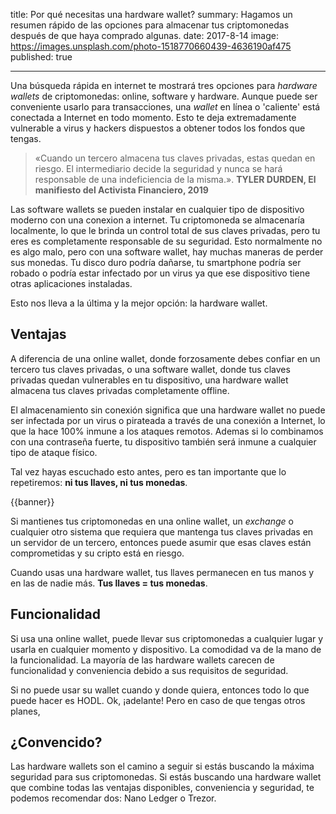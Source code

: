 title:      Por qué necesitas una hardware wallet?
summary:    Hagamos un resumen rápido de las opciones para almacenar tus criptomonedas después de que haya comprado algunas.
date:       2017-8-14
image:      https://images.unsplash.com/photo-1518770660439-4636190af475
published:  true

---

Una búsqueda rápida en internet te mostrará tres opciones para *hardware wallets* de criptomonedas: online, software y hardware. Aunque puede ser conveniente usarlo para transacciones, una *wallet* en línea o 'caliente' está conectada a Internet en todo momento. Esto te deja extremadamente vulnerable a virus y hackers dispuestos a obtener todos los fondos que tengas.

> «Cuando un tercero almacena tus claves privadas, estas quedan en riesgo. El intermediario decide la seguridad y nunca se hará responsable de una indeficiencia de la misma.».
> **TYLER DURDEN, El manifiesto del Activista Financiero, 2019**

Las software wallets se pueden instalar en cualquier tipo de dispositivo moderno con una conexion a internet. Tu criptomoneda se almacenaría localmente, lo que le brinda un control total de sus claves privadas, pero tu eres es completamente responsable de su seguridad.
Esto normalmente no es algo malo, pero con una software wallet, hay muchas maneras de perder sus monedas. Tu disco duro podría dañarse, tu smartphone podría ser robado o podría estar infectado por un virus ya que ese dispositivo tiene otras aplicaciones instaladas.

Esto nos lleva a la última y la mejor opción: la hardware wallet.

## Ventajas
A diferencia de una online wallet, donde forzosamente debes confiar en un tercero tus claves privadas, o una software wallet, donde tus claves privadas quedan vulnerables en tu dispositivo, una hardware wallet almacena tus claves privadas completamente offline.

El almacenamiento sin conexión significa que una hardware wallet no puede ser infectada por un virus o pirateada a través de una conexión a Internet, lo que la hace 100% inmune a los ataques remotos. Ademas si lo combinamos con una contraseña fuerte, tu dispositivo también será inmune a cualquier tipo de ataque físico.

Tal vez hayas escuchado esto antes, pero es tan importante que lo repetiremos: **ni tus llaves, ni tus monedas**.

{{banner}}

Si mantienes tus criptomonedas en una online wallet, un *exchange* o cualquier otro sistema que requiera que mantenga tus claves privadas en un servidor de un tercero, entonces puede asumir que esas claves están comprometidas y su cripto está en riesgo.

Cuando usas una hardware wallet, tus llaves permanecen en tus manos y en las de nadie más. **Tus llaves = tus monedas**.

## Funcionalidad
Si usa una online wallet, puede llevar sus criptomonedas a cualquier lugar y usarla en cualquier momento y dispositivo. La comodidad va de la mano de la funcionalidad. La mayoría de las hardware wallets carecen de funcionalidad y conveniencia debido a sus requisitos de seguridad.

Si no puede usar su wallet cuando y donde quiera, entonces todo lo que puede hacer es HODL. Ok, ¡adelante! Pero en caso de que tengas otros planes,

## ¿Convencido?
Las hardware wallets son el camino a seguir si estás buscando la máxima seguridad para sus criptomonedas. Si estás buscando una hardware wallet que combine todas las ventajas disponibles, conveniencia y seguridad, te podemos recomendar dos: Nano Ledger o Trezor.
